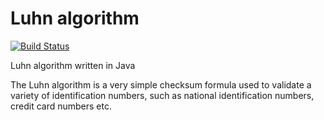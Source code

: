 # Luhn algorithm
[![Build Status](https://travis-ci.org/T-PWK/java-luhn.svg?branch=master)](https://travis-ci.org/T-PWK/java-luhn)

Luhn algorithm written in Java

The Luhn algorithm is a very simple checksum formula used to validate a variety of identification numbers, such as national identification numbers, credit card numbers etc.
